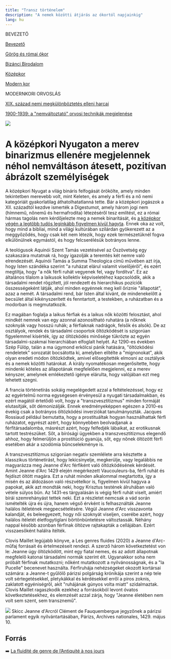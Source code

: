 ```yaml
---
title: "Transz történelem"
description: "A nemek közötti átjárás az ókortól napjainkig"
lang: hu
---
```


<div class="floating-columns">

<div class="floating-bar">

BEVEZETÖ

[Bevezető](/#/entry?id=transz-tortenelem)

[Görög és római ókor](/#/entry?id=transz-tortenelem-gorog-es-romai-okor)

[Bizánci Birodalom](/#/entry?id=transz-tortenelem-bizanci-birodalom)

[Középkor](/#/entry?id=transz-tortenelem-kozepkor)

[Modern kor](/#/entry?id=transz-tortenelem-modern-kor)

MODERNKORI ORVOSLÁS

[XIX. század nemi megkülönböztetés elleni harcai](/#/entry?id=transz-tortenelem-xix-szazad)

[1900-1939: a "nemváltoztató" orvosi technikák megjelenése](/#/entry?id=transz-tortenelem-nemvaltoztato-orvosi-technikak-megjelenese)


</div>

<div class="wiki-content">

<div class="header-image"><img src="assets/images/undraw_moving.svg" /></div>

# A középkori Nyugaton a merev binarizmus ellenére megjelennek néhol nemváltáson átesett, pozitívan ábrázolt személyiségek

A középkori Nyugat a világ bináris felfogását örökölte, amely minden tekintetben merevebb volt, mint Keleten, és amely
 a férfi és a nő nemi kategóriáit gyakorlatilag áthatolhatatlanná tette. Bár a középkori jogászok a XII. századtól kezdve ismerték a Digestumot, amely három jogi nem (hímnemű, nőnemű és hermafrodita) létezéséről tesz említést, ez a római hármas tagolás nem kérdőjelezte meg a nemek binaritását, és [a középkor végén a legtöbb tudós leginkább figyelmen kívül hagyta](https://www.jstor.org/stable/4617219). Ennek oka az volt, hogy mind a bibliai, mind a világi kultúrában szilárdan gyökerezett az a meggyőződés, hogy csak két nem létezik, hogy ezek természetüknél fogva elkülönülnek egymástól, és hogy felcserélésük botrányos lenne.

A teológusok Aquinói Szent Tamás vezetésével az Ószövetség egy szakaszára mutatnak rá, hogy igazolják a teremtés két nemre való elrendezését. Aquinói Tamás a Summa Theologica című művében azt írja, hogy Isten szándéka szerint "a ruházat elárul valamit viselőjéről", és ezért megtiltja, hogy "a nők férfi ruhát vegyenek fel, vagy fordítva". Ez az általános tilalom a laikusok kollektív képviseletéhez kapcsolódik, akik a társadalmi rendet rögzített, jól rendezett és hierarchikus pozíciók összességeként látják, ahol minden egyénnek meg kell őriznie "állapotát", azaz a nemét. A társadalmi rend, bár Isten által kívánt, de mindenekelőtt a becsület által kikényszerített és fenntartott, a testekben, a ruházatban és a modorban is megmutatkozik. 

Ez magában foglalja a laikus férfiak és a laikus nők közötti felosztást, ahol mindkét nemnek van egy azonnal azonosítható ruhatára (a nőknek szoknyák vagy hosszú ruhák; a férfiaknak nadrágok, felsők és alsók). De az osztályok, rendek és társadalmi csoportok öltözködését is szigorúan figyelemmel kísérték, így az öltözködés minősége tükrözte az egyén társadalmi-szakmai hierarchiában elfoglalt helyét. Az 1290-es években Szép Fülöp, talán a ma úgymond erkölcsi pánik hatására, "öltözködési rendeletek" sorozatát bocsátotta ki, amelyben elítélte a "mignonokat", akik olyan eredeti módon öltözködtek, amivel elősegítették elmosni az osztályok és a nemek közötti határokat. A király nyomatékosan megerősítette, hogy mindenki köteles az állapotának megfelelően megjelenni, ez a merev kényszer, amelynek emlékeztető igénye elárulta, hogy valójában ezt meg lehetett szegni.

A francia történetírás sokáig megelégedett azzal a feltételezéssel, hogy ez az egyértelmű norma egységesen érvényesül a nyugati társadalmakban, és ezért magától értetődő volt, hogy a "transzvesztitizmus" minden formáját elutasítják, sőt démonizálják. Ennek eredményeképpen egészen a 2010-es évekig csak a botrányos öltözködési inverziókat tanulmányozták. Jacques Rossiaud például bemutatta, hogy a prostituáltak hogyan használhattak férfi ruházatot, egyrészt azért, hogy könnyebben beolvadjanak a férfitársadalomba, másrészt azért, hogy felfedjék lábaikat, az erotikusnak tartott testrészüket. Sőt, a bírósági ügyekben a transzvesztitizmus elegendő ahhoz, hogy felmerüljön a prostitúció gyanúja, sőt, egy nőnek öltözött férfi esetében akár a szodómia bűncselekménye is.

A transzvesztitizmus szigorúan negatív szemlélete arra késztette a klasszikus történetírást, hogy lekicsinyelje, megkerülje, vagy legalábbis ne magyarázza meg Jeanne d'Arc férfiként való öltözködésének kérdését. Amint Jeanne d'Arc 1429 elején megérkezett Vaucouleurs-ba, férfi ruhát és fejdíszt öltött magára. Ezt a ruhát minden alkalommal megtartotta, így a misén és az áldozáson való részvételkor is, figyelmen kívül hagyva a papokat, akik azt mondták neki, hogy Krisztus testének álruhában való vétele súlyos bűn. Az 1431-es tárgyalásán is végig férfi ruhát viselt, amiért bírái szemrehányást tettek neki. Ezt a részletet nemcsak a vád során ismételték újra és újra, hanem végső érvként is felhasználták Jeanne halálos ítéletének megpecsételésére. Végül Jeanne d'Arc visszavonta kalandját, és beleegyezett, hogy női szoknyát viseljen, cserébe azért, hogy halálos ítéletét életfogytiglani börtönbüntetésre változtassák. Néhány nappal később azonban férfinak öltözve rajtakapták a cellájában. Ezért visszaesőként halálra ítélték.

Clovis Maillet legújabb könyve, a Les genres fluides (2020) a Jeanne d'Arc-műfaj forrásait és értelmezéseit rendezi. A szerző három következtetést von le: Jeanne úgy öltözködött, mint egy fiatal nemes, és az adott állapotnak megfelelő katonai társadalmi normák szerint élt. Ugyanakkor soha nem próbált férfinak mutatkozni; nőként mutatkozott a nyilvánosságnak, és a "la Pucelle" becenevet használta. Férfiruhája nehézségeket okozott kortársai számára: a Jeanne-t gyűlölő párizsi polgárság krónikája szerint a nép tele volt sértegetésekkel, pletykákkal és kérdésekkel erről a piros zoknis, zaklatott egyéniségről, akit "ruhájának gúnyos volta miatt" szidalmaztak. Clovis Maillet ragaszkodik ezekhez a forrásokból levont óvatos következtetésekhez, és elemzését azzal zárja, hogy "Jeanne életében nem volt sem szent, sem transznemű".

<div class="content-image"><img src="assets/images/jeanne-d-arc.png" />
<span>Skicc Jeanne d'Arcról Clément de Fauquembergue jegyzőnek a párizsi parlament egyik nyilvántartásában, Párizs, Archives nationales, 1429. május 10.</span></div>


## Forrás

➡️ [La fluidité de genre de l’Antiquité à nos jours](https://institutlaboetie.fr/wp-content/uploads/2023/06/NOTE-ILB-LGBT-1.pdf)

</div>